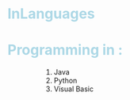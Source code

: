 # InLanguages


<h1 id="head">Programming in :</h1>
<ol>
	<li> Java</li>
	 <li>Python</li>
	 <li>Visual Basic</li>
	 </ol>
	 
<style>
	h1{
		color:lightblue;
	}
	li{
	
		margin-left:70px;
	
	}
	
</style>